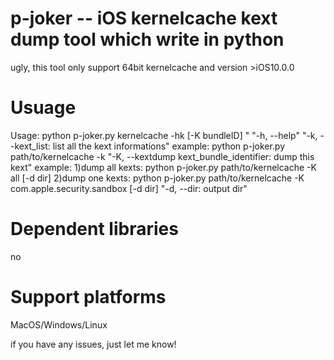 # p-joker -- iOS kernelcache kext dump tool which write in python
  ugly, this tool only support 64bit kernelcache and version >iOS10.0.0
  
# Usuage
  Usage: python p-joker.py kernelcache -hk [-K bundleID] "
    "-h, --help"
    "-k, --kext_list: list all the kext informations"
        example: python p-joker.py path/to/kernelcache -k
    "-K, --kextdump kext_bundle_identifier: dump this kext"
        example:
          1)dump all kexts:
            python p-joker.py path/to/kernelcache -K all [-d dir]
          2)dump one kexts:
            python p-joker.py path/to/kernelcache -K com.apple.security.sandbox [-d dir]
     "-d, --dir: output dir"
     
# Dependent libraries
  no

# Support platforms
  MacOS/Windows/Linux
  
if you have any issues, just let me know!
